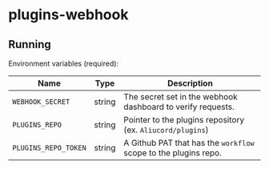 # plugins-webhook

## Running

Environment variables (required):

| Name                 | Type   | Description                                                     |
|----------------------|--------|-----------------------------------------------------------------|
| `WEBHOOK_SECRET`     | string | The secret set in the webhook dashboard to verify requests.     |
| `PLUGINS_REPO`       | string | Pointer to the plugins repository (ex. `Aliucord/plugins`)      |
| `PLUGINS_REPO_TOKEN` | string | A Github PAT that has the `workflow` scope to the plugins repo. |
